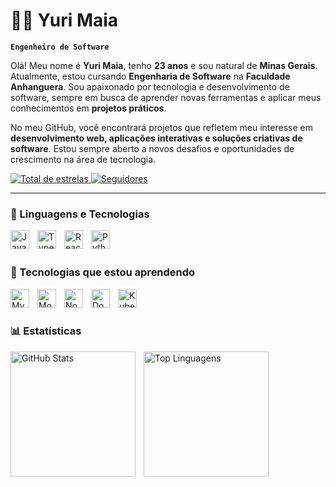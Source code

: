 # 👨‍💻 Yuri Maia

**`Engenheiro de Software`**

Olá! Meu nome é **Yuri Maia**, tenho **23 anos** e sou natural de **Minas Gerais**. Atualmente, estou cursando **Engenharia de Software** na **Faculdade Anhanguera**. Sou apaixonado por tecnologia e desenvolvimento de software, sempre em busca de aprender novas ferramentas e aplicar meus conhecimentos em **projetos práticos**.

No meu GitHub, você encontrará projetos que refletem meu interesse em **desenvolvimento web, aplicações interativas e soluções criativas de software**. Estou sempre aberto a novos desafios e oportunidades de crescimento na área de tecnologia.

<p align="left">
    <a href="https://github.com/YuriMaia01?tab=repositories&sort=stargazers">
        <img 
            alt="Total de estrelas" 
            title="Total de estrelas GitHub" 
            src="https://custom-icon-badges.demolab.com/github/stars/YuriMaia01?color=55960c&style=for-the-badge&labelColor=488207&logo=star&label=Estrelas"
        />
    </a>
    <a href="https://github.com/YuriMaia01?tab=followers">
        <img 
            alt="Seguidores" 
            title="Me siga no GitHub" 
            src="https://custom-icon-badges.demolab.com/github/followers/YuriMaia01?color=236ad3&labelColor=1155ba&style=for-the-badge&logo=github&label=Seguidores&logoColor=white"
        />
    </a>
</p>

---

### 🤖 Linguagens e Tecnologias

<img align="left" alt="JavaScript" title="JavaScript" width="30px" style="padding-right: 10px;" src="https://cdn.jsdelivr.net/gh/devicons/devicon@latest/icons/javascript/javascript-original.svg" />
<img align="left" alt="TypeScript" title="TypeScript" width="30px" style="padding-right: 10px;" src="https://cdn.jsdelivr.net/gh/devicons/devicon@latest/icons/typescript/typescript-original.svg" />
<img align="left" alt="React" title="React" width="30px" style="padding-right: 10px;" src="https://cdn.jsdelivr.net/gh/devicons/devicon@latest/icons/react/react-original.svg" />
<img align="left" alt="Python" title="Python" width="30px" style="padding-right: 10px;" src="https://cdn.jsdelivr.net/gh/devicons/devicon@latest/icons/python/python-original.svg" />

<br/><br/>

### 🚀 Tecnologias que estou aprendendo

<img align="left" alt="MySQL" title="MySQL" width="30px" style="padding-right: 10px;" src="https://cdn.jsdelivr.net/gh/devicons/devicon@latest/icons/mysql/mysql-original.svg" />
<img align="left" alt="MongoDB" title="MongoDB" width="30px" style="padding-right: 10px;" src="https://cdn.jsdelivr.net/gh/devicons/devicon@latest/icons/mongodb/mongodb-original.svg" />
<img align="left" alt="Node.js" title="Node.js" width="30px" style="padding-right: 10px;" src="https://cdn.jsdelivr.net/gh/devicons/devicon@latest/icons/nodejs/nodejs-original.svg" />
<img align="left" alt="Docker" title="Docker" width="30px" style="padding-right: 10px;" src="https://cdn.jsdelivr.net/gh/devicons/devicon@latest/icons/docker/docker-original.svg" />
<img align="left" alt="Kubernetes" title="Kubernetes" width="30px" style="padding-right: 10px;" src="https://cdn.jsdelivr.net/gh/devicons/devicon@latest/icons/kubernetes/kubernetes-plain.svg" />

<br/><br/>

### 📊 Estatísticas

<p>
  <img align="left" alt="GitHub Stats" height="200" style="padding-right: 10px;" src="https://github-readme-stats.vercel.app/api?username=YuriMaia01&show_icons=true&theme=tokyonight&include_all_commits=true&locale=pt-br" />
  
  <img align="left" alt="Top Linguagens" height="200" src="https://github-readme-stats.vercel.app/api/top-langs/?username=YuriMaia01&theme=tokyonight&layout=compact&custom_title=Tecnologias&langs_count=9" />
</p>
